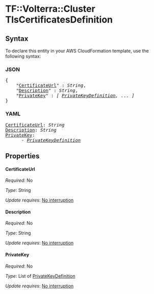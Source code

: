# TF::Volterra::Cluster TlsCertificatesDefinition

## Syntax

To declare this entity in your AWS CloudFormation template, use the following syntax:

### JSON

<pre>
{
    "<a href="#certificateurl" title="CertificateUrl">CertificateUrl</a>" : <i>String</i>,
    "<a href="#description" title="Description">Description</a>" : <i>String</i>,
    "<a href="#privatekey" title="PrivateKey">PrivateKey</a>" : <i>[ <a href="privatekeydefinition.md">PrivateKeyDefinition</a>, ... ]</i>
}
</pre>

### YAML

<pre>
<a href="#certificateurl" title="CertificateUrl">CertificateUrl</a>: <i>String</i>
<a href="#description" title="Description">Description</a>: <i>String</i>
<a href="#privatekey" title="PrivateKey">PrivateKey</a>: <i>
      - <a href="privatekeydefinition.md">PrivateKeyDefinition</a></i>
</pre>

## Properties

#### CertificateUrl

_Required_: No

_Type_: String

_Update requires_: [No interruption](https://docs.aws.amazon.com/AWSCloudFormation/latest/UserGuide/using-cfn-updating-stacks-update-behaviors.html#update-no-interrupt)

#### Description

_Required_: No

_Type_: String

_Update requires_: [No interruption](https://docs.aws.amazon.com/AWSCloudFormation/latest/UserGuide/using-cfn-updating-stacks-update-behaviors.html#update-no-interrupt)

#### PrivateKey

_Required_: No

_Type_: List of <a href="privatekeydefinition.md">PrivateKeyDefinition</a>

_Update requires_: [No interruption](https://docs.aws.amazon.com/AWSCloudFormation/latest/UserGuide/using-cfn-updating-stacks-update-behaviors.html#update-no-interrupt)

